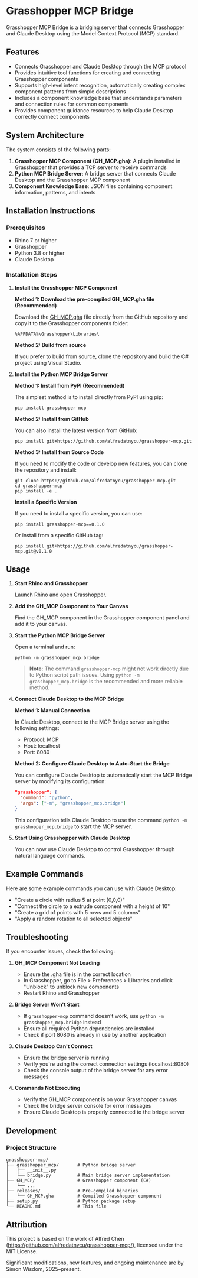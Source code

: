 # Grasshopper MCP Bridge

Grasshopper MCP Bridge is a bridging server that connects Grasshopper and Claude Desktop using the Model Context Protocol (MCP) standard.

## Features

- Connects Grasshopper and Claude Desktop through the MCP protocol
- Provides intuitive tool functions for creating and connecting Grasshopper components
- Supports high-level intent recognition, automatically creating complex component patterns from simple descriptions
- Includes a component knowledge base that understands parameters and connection rules for common components
- Provides component guidance resources to help Claude Desktop correctly connect components

## System Architecture

The system consists of the following parts:

1. **Grasshopper MCP Component (GH_MCP.gha)**: A plugin installed in Grasshopper that provides a TCP server to receive commands
2. **Python MCP Bridge Server**: A bridge server that connects Claude Desktop and the Grasshopper MCP component
3. **Component Knowledge Base**: JSON files containing component information, patterns, and intents

## Installation Instructions

### Prerequisites

- Rhino 7 or higher
- Grasshopper
- Python 3.8 or higher
- Claude Desktop

### Installation Steps

1. **Install the Grasshopper MCP Component**

   **Method 1: Download the pre-compiled GH_MCP.gha file (Recommended)**
   
   Download the [GH_MCP.gha](https://github.com/alfredatnycu/grasshopper-mcp/raw/master/releases/GH_MCP.gha) file directly from the GitHub repository and copy it to the Grasshopper components folder:
   ```
   %APPDATA%\Grasshopper\Libraries\
   ```

   **Method 2: Build from source**
   
   If you prefer to build from source, clone the repository and build the C# project using Visual Studio.

2. **Install the Python MCP Bridge Server**

   **Method 1: Install from PyPI (Recommended)**
   
   The simplest method is to install directly from PyPI using pip:
   ```
   pip install grasshopper-mcp
   ```
   
   **Method 2: Install from GitHub**
   
   You can also install the latest version from GitHub:
   ```
   pip install git+https://github.com/alfredatnycu/grasshopper-mcp.git
   ```
   
   **Method 3: Install from Source Code**
   
   If you need to modify the code or develop new features, you can clone the repository and install:
   ```
   git clone https://github.com/alfredatnycu/grasshopper-mcp.git
   cd grasshopper-mcp
   pip install -e .
   ```

   **Install a Specific Version**
   
   If you need to install a specific version, you can use:
   ```
   pip install grasshopper-mcp==0.1.0
   ```
   Or install from a specific GitHub tag:
   ```
   pip install git+https://github.com/alfredatnycu/grasshopper-mcp.git@v0.1.0
   ```

## Usage

1. **Start Rhino and Grasshopper**

   Launch Rhino and open Grasshopper.

2. **Add the GH_MCP Component to Your Canvas**

   Find the GH_MCP component in the Grasshopper component panel and add it to your canvas.

3. **Start the Python MCP Bridge Server**

   Open a terminal and run:
   ```
   python -m grasshopper_mcp.bridge
   ```
   
   > **Note**: The command `grasshopper-mcp` might not work directly due to Python script path issues. Using `python -m grasshopper_mcp.bridge` is the recommended and more reliable method.

4. **Connect Claude Desktop to the MCP Bridge**

   **Method 1: Manual Connection**
   
   In Claude Desktop, connect to the MCP Bridge server using the following settings:
   - Protocol: MCP
   - Host: localhost
   - Port: 8080

   **Method 2: Configure Claude Desktop to Auto-Start the Bridge**
   
   You can configure Claude Desktop to automatically start the MCP Bridge server by modifying its configuration:
   
   ```json
   "grasshopper": {
     "command": "python",
     "args": ["-m", "grasshopper_mcp.bridge"]
   }
   ```
   
   This configuration tells Claude Desktop to use the command `python -m grasshopper_mcp.bridge` to start the MCP server.

5. **Start Using Grasshopper with Claude Desktop**

   You can now use Claude Desktop to control Grasshopper through natural language commands.

## Example Commands

Here are some example commands you can use with Claude Desktop:

- "Create a circle with radius 5 at point (0,0,0)"
- "Connect the circle to a extrude component with a height of 10"
- "Create a grid of points with 5 rows and 5 columns"
- "Apply a random rotation to all selected objects"

## Troubleshooting

If you encounter issues, check the following:

1. **GH_MCP Component Not Loading**
   - Ensure the .gha file is in the correct location
   - In Grasshopper, go to File > Preferences > Libraries and click "Unblock" to unblock new components
   - Restart Rhino and Grasshopper

2. **Bridge Server Won't Start**
   - If `grasshopper-mcp` command doesn't work, use `python -m grasshopper_mcp.bridge` instead
   - Ensure all required Python dependencies are installed
   - Check if port 8080 is already in use by another application

3. **Claude Desktop Can't Connect**
   - Ensure the bridge server is running
   - Verify you're using the correct connection settings (localhost:8080)
   - Check the console output of the bridge server for any error messages

4. **Commands Not Executing**
   - Verify the GH_MCP component is on your Grasshopper canvas
   - Check the bridge server console for error messages
   - Ensure Claude Desktop is properly connected to the bridge server

## Development

### Project Structure

```
grasshopper-mcp/
├── grasshopper_mcp/       # Python bridge server
│   ├── __init__.py
│   └── bridge.py          # Main bridge server implementation
├── GH_MCP/                # Grasshopper component (C#)
│   └── ...
├── releases/              # Pre-compiled binaries
│   └── GH_MCP.gha         # Compiled Grasshopper component
├── setup.py               # Python package setup
└── README.md              # This file
```

## Attribution

This project is based on the work of Alfred Chen (https://github.com/alfredatnycu/grasshopper-mcp/), licensed under the MIT License.

Significant modifications, new features, and ongoing maintenance are by Simon Wisdom, 2025–present.